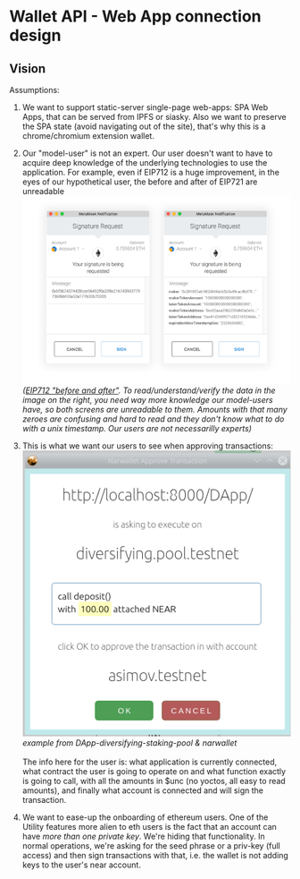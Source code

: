 # Wallet API - Web App connection design

## Vision

Assumptions:

1) We want to support static-server single-page web-apps: SPA Web Apps, that can be served from IPFS or siasky. Also we want to preserve the SPA state (avoid  navigating out of the site), that's why this is a chrome/chromium extension wallet.

2) Our "model-user" is not an expert. Our user doesn't want to have to acquire deep knowledge of the underlying technologies to use the application.
For example, even if EIP712 is a huge improvement, in the eyes of our hypothetical user, the before and after of EIP721 are unreadable
![image|690x483](docs/images/EIP712-before-after.png)
<br>*([EIP712 "before and after"](https://ethereum-magicians.org/t/eip-712-eth-signtypeddata-as-a-standard-for-machine-verifiable-and-human-readable-typed-data-signing/397). To read/understand/verify the data in the image on the right, you need way more knowledge our model-users have, so both screens are unreadable to them. Amounts with that many zeroes are confusing and hard to read and they don't know what to do with a unix timestamp. Our users are not necessarilly experts)*

3) This is what we want our users to see when approving transactions:
![image|507x500](docs/images/narwallets-approve-transaction.png)
<br>*example from DApp-diversifying-staking-pool & narwallet*
<br><br>The info here for the user is: what application is currently connected, what contract the user is going to operate on and what function exactly is going to call, with all the amounts in $unc (no yoctos, all easy to read amounts), and finally what account is connected and will sign the transaction.

4) We want to ease-up the onboarding of ethereum users. One of the Utility features more alien to eth users is the fact that an account can have *more than one private key*. We're hiding that functionality. In normal operations, we're asking for the seed phrase or a priv-key (full access) and then sign transactions with that, i.e. the wallet is not adding keys to the user's near account.
